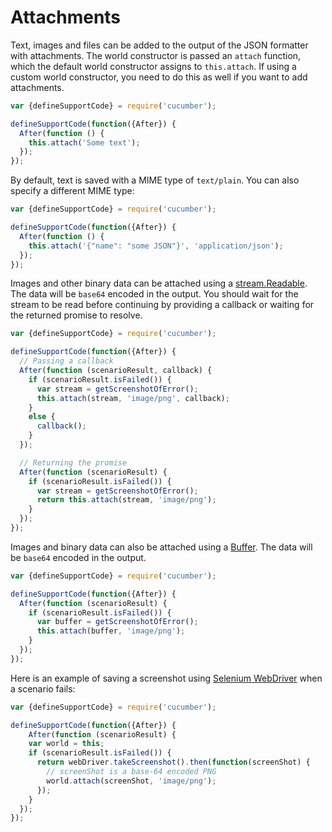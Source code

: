 # Attachments

Text, images and files can be added to the output of the JSON formatter with attachments.
The world constructor is passed an `attach` function,
which the default world constructor assigns to `this.attach`. If using a custom world constructor, 
you need to do this as well if you want to add attachments.

```javascript
var {defineSupportCode} = require('cucumber');

defineSupportCode(function({After}) {
  After(function () {
    this.attach('Some text');
  });
});
```

By default, text is saved with a MIME type of `text/plain`.  You can also specify
a different MIME type:

```javascript
var {defineSupportCode} = require('cucumber');

defineSupportCode(function({After}) {
  After(function () {
    this.attach('{"name": "some JSON"}', 'application/json');
  });
});
```

Images and other binary data can be attached using a [stream.Readable](https://nodejs.org/api/stream.html).
The data will be `base64` encoded in the output.
You should wait for the stream to be read before continuing by providing a callback or waiting for the returned promise to resolve.

```javascript
var {defineSupportCode} = require('cucumber');

defineSupportCode(function({After}) {
  // Passing a callback
  After(function (scenarioResult, callback) {
    if (scenarioResult.isFailed()) {
      var stream = getScreenshotOfError();
      this.attach(stream, 'image/png', callback);
    }
    else {
      callback();
    }
  });

  // Returning the promise
  After(function (scenarioResult) {
    if (scenarioResult.isFailed()) {
      var stream = getScreenshotOfError();
      return this.attach(stream, 'image/png');
    }
  });
});
```

Images and binary data can also be attached using a [Buffer](https://nodejs.org/api/buffer.html).
The data will be `base64` encoded in the output.

```javascript
var {defineSupportCode} = require('cucumber');

defineSupportCode(function({After}) {
  After(function (scenarioResult) {
    if (scenarioResult.isFailed()) {
      var buffer = getScreenshotOfError();
      this.attach(buffer, 'image/png');
    }
  });
});
```

Here is an example of saving a screenshot using [Selenium WebDriver](https://www.npmjs.com/package/selenium-webdriver)
when a scenario fails:

```javascript
var {defineSupportCode} = require('cucumber');

defineSupportCode(function({After}) {
    After(function (scenarioResult) {
    var world = this;
    if (scenarioResult.isFailed()) {
      return webDriver.takeScreenshot().then(function(screenShot) {
        // screenShot is a base-64 encoded PNG
        world.attach(screenShot, 'image/png');
      });
    }
  });
});
```
